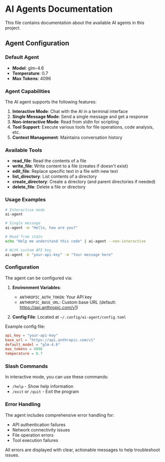 # AI Agents Documentation

This file contains documentation about the available AI agents in this project.

## Agent Configuration

### Default Agent
- **Model**: glm-4.6
- **Temperature**: 0.7
- **Max Tokens**: 4096

### Agent Capabilities

The AI agent supports the following features:

1. **Interactive Mode**: Chat with the AI in a terminal interface
2. **Single Message Mode**: Send a single message and get a response
3. **Non-interactive Mode**: Read from stdin for scripting
4. **Tool Support**: Execute various tools for file operations, code analysis, etc.
5. **Context Management**: Maintains conversation history

### Available Tools

- **read_file**: Read the contents of a file
- **write_file**: Write content to a file (creates if doesn't exist)
- **edit_file**: Replace specific text in a file with new text
- **list_directory**: List contents of a directory
- **create_directory**: Create a directory (and parent directories if needed)
- **delete_file**: Delete a file or directory

### Usage Examples

```bash
# Interactive mode
ai-agent

# Single message
ai-agent -m "Hello, how are you?"

# Read from stdin
echo "Help me understand this code" | ai-agent --non-interactive

# With custom API key
ai-agent -k "your-api-key" -m "Your message here"
```

### Configuration

The agent can be configured via:

1. **Environment Variables**:
   - `ANTHROPIC_AUTH_TOKEN`: Your API key
   - `ANTHROPIC_BASE_URL`: Custom base URL (default: https://api.anthropic.com/v1)

2. **Config File**: Located at `~/.config/ai-agent/config.toml`

Example config file:
```toml
api_key = "your-api-key"
base_url = "https://api.anthropic.com/v1"
default_model = "glm-4.6"
max_tokens = 4096
temperature = 0.7
```

### Slash Commands

In interactive mode, you can use these commands:

- `/help` - Show help information
- `/exit` or `/quit` - Exit the program

### Error Handling

The agent includes comprehensive error handling for:
- API authentication failures
- Network connectivity issues
- File operation errors
- Tool execution failures

All errors are displayed with clear, actionable messages to help troubleshoot issues.